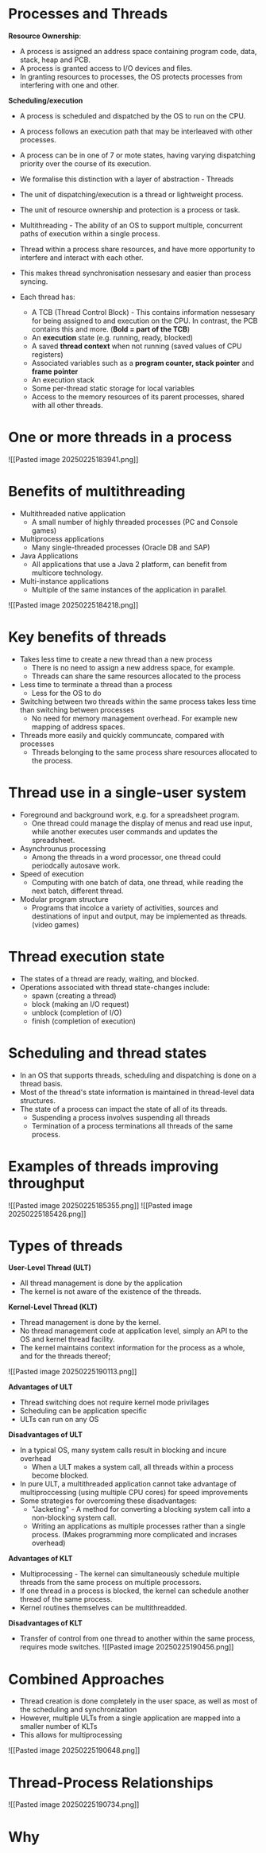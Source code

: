 # Processes and Threads

**Resource Ownership**:
- A process is assigned an address space containing program code, data, stack, heap and PCB. 
- A process is granted access to I/O devices and files. 
- In granting resources to processes, the OS protects processes from interfering with one and other. 

**Scheduling/execution**
- A process is scheduled and dispatched by the OS to run on the CPU. 
- A process follows an execution path that may be interleaved with other processes.
- A process can be in one of 7 or mote states, having varying dispatching priority over the course of its execution. 

- We formalise this distinction with a layer of abstraction - Threads
- The unit of dispatching/execution is a thread or lightweight process. 
- The unit of resource ownership and protection is a process or task. 
- Multithreading - The ability of an OS to support multiple, concurrent paths of execution within a single process. 
- Thread within a process share resources, and have more opportunity to interfere and interact with each other. 
- This makes thread synchronisation nessesary and easier than process syncing. 
- Each thread has:
	- A TCB (Thread Control Block) - This contains information nessesary for being assigned to and execution on the CPU. In contrast, the PCB contains this and more. (**Bold = part of the TCB**)
	- An **execution** state (e.g. running, ready, blocked)
	- A saved **thread context** when not running (saved values of CPU registers)
	- Associated variables such as a **program counter, stack pointer** and **frame pointer**
	- An execution stack
	- Some per-thread static storage for local variables
	- Access to the memory resources of its parent processes, shared with all other threads. 

# One or more threads in a process

![[Pasted image 20250225183941.png]]

# Benefits of multithreading

- Multithreaded native application
	- A small number of highly threaded processes (PC and Console games)
- Multiprocess applications
	- Many single-threaded processes (Oracle DB and SAP)
- Java Applications
	- All applications that use a Java 2 platform, can benefit from multicore technology. 
- Multi-instance applications
	- Multiple of the same instances of the application in parallel. 

![[Pasted image 20250225184218.png]]

# Key benefits of threads

- Takes less time to create a new thread than a new process
	- There is no need to assign a new address space, for example. 
	- Threads can share the same resources allocated to the process
- Less time to terminate a thread than a process
	- Less for the OS to do
- Switching between two threads within the same process takes less time than switching between processes
	- No need for memory management overhead. For example new mapping of address spaces. 
- Threads more easily and quickly communcate, compared with processes
	- Threads belonging to the same process share resources allocated to the process.

# Thread use in a single-user system

- Foreground and background work, e.g. for a spreadsheet program. 
	- One thread could manage the display of menus and read use input, while another executes user commands and updates the spreadsheet.
- Asynchrounus processing
	- Among the threads in a word processor, one thread could periodcally autosave work. 
- Speed of execution
	- Computing with one batch of data, one thread, while reading the next batch, different thread.
- Modular program structure
	- Programs that incolce a variety of activities, sources and destinations of input and output, may be implemented as threads. (video games)

# Thread execution state

- The states of a thread are ready, waiting, and blocked. 
- Operations associated with thread state-changes include:
	- spawn (creating a thread)
	- block (making an I/O request)
	- unblock (completion of I/O)
	- finish (completion of execution)

# Scheduling and thread states

- In an OS that supports threads, scheduling and dispatching is done on a thread basis. 
- Most of the thread's state information is maintained in thread-level data structures. 
- The state of a process can impact the state of all of its threads.
	- Suspending a process involves suspending all threads
	- Termination of a process terminations all threads of the same process. 

# Examples of threads improving throughput

![[Pasted image 20250225185355.png]]
![[Pasted image 20250225185426.png]]

# Types of threads

**User-Level Thread (ULT)**
- All thread management is done by the application
- The kernel is not aware of the existence of the threads.

**Kernel-Level Thread (KLT)**
- Thread management is done by the kernel. 
- No thread management code at application level, simply an API to the OS and kernel thread facility. 
- The kernel maintains context information for the process as a whole, and for the threads thereof; 

![[Pasted image 20250225190113.png]]


**Advantages of ULT**
- Thread switching does not require kernel mode privilages
- Scheduling can be application specific
- ULTs can run on any OS

**Disadvantages of ULT**
- In a typical OS, many system calls result in blocking and incure overhead
	- When a ULT makes a system call, all threads within a process become blocked. 
- In pure ULT, a multithreaded application cannot take advantage of multiproccessing (using multiple CPU cores) for speed improvements
- Some strategies for overcoming these disadvantages:
	- "Jacketing" - A method for converting a blocking system call into a non-blocking system call. 
	- Writing an applications as multiple processes rather than a single process. (Makes programming more complicated and incrases overhead)

**Advantages of KLT**
- Multiprocessing - The kernel can simultaneously schedule multiple threads from the same process on multiple processors.
- If one thread in a process is blocked, the kernel can schedule another thread of the same process.
- Kernel routines themselves can be multithreadded. 

**Disadvantages of KLT**
- Transfer of control from one thread to another within the same process, requires mode switches. 
![[Pasted image 20250225190456.png]]

# Combined Approaches

- Thread creation is done completely in the user space, as well as most of the scheduling and synchronization
- However, multiple ULTs from a single application are mapped into a smaller number of KLTs
- This allows for multiprocessing

![[Pasted image 20250225190648.png]]

# Thread-Process Relationships

![[Pasted image 20250225190734.png]]

# Why